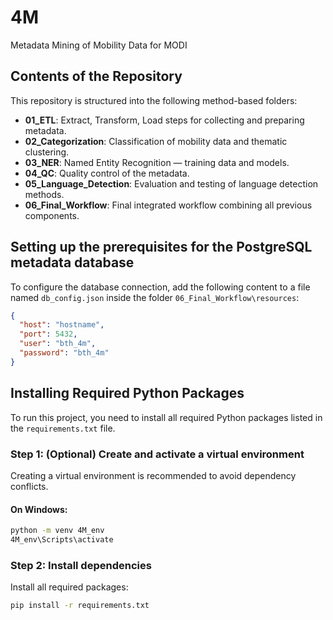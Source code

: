 # 4M

Metadata Mining of Mobility Data for MODI

## Contents of the Repository

This repository is structured into the following method-based folders:

- **01_ETL**: Extract, Transform, Load steps for collecting and preparing metadata.
- **02_Categorization**: Classification of mobility data and thematic clustering.
- **03_NER**: Named Entity Recognition — training data and models.
- **04_QC**: Quality control of the metadata.
- **05_Language_Detection**: Evaluation and testing of language detection methods.
- **06_Final_Workflow**: Final integrated workflow combining all previous components.

## Setting up the prerequisites for the PostgreSQL metadata database

To configure the database connection, add the following content to a file named `db_config.json` inside the folder `06_Final_Workflow\resources`:

```json
{
  "host": "hostname",
  "port": 5432,
  "user": "bth_4m",
  "password": "bth_4m"
}
```

## Installing Required Python Packages

To run this project, you need to install all required Python packages listed in the `requirements.txt` file.

### Step 1: (Optional) Create and activate a virtual environment

Creating a virtual environment is recommended to avoid dependency conflicts.

#### On Windows:

```bash
python -m venv 4M_env
4M_env\Scripts\activate
```

### Step 2: Install dependencies

Install all required packages:

```bash
pip install -r requirements.txt
```
